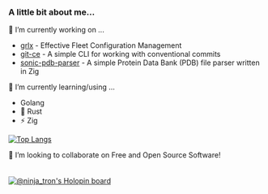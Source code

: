 ### A little bit about me...
🔭 I’m currently working on ...
* [grlx](https://github.com/gogrlx/grlx) - Effective Fleet Configuration Management
* [git-ce](https://github.com/ethanholz/git-ce) - A simple CLI for working with conventional commits
* [sonic-pdb-parser](https://github.com/ethanholz/sonic-pdb-parser) - A simple Protein Data Bank (PDB) file parser written in Zig

🌱 I’m currently learning/using ...
* Golang
* 🦀 Rust
* ⚡ Zig

[![Top Langs](https://github-readme-stats.vercel.app/api/top-langs/?username=ethanholz&exclude_repo=config_files)](https://github.com/anuraghazra/github-readme-stats)

👯 I’m looking to collaborate on Free and Open Source Software!<br/><br/><br/>
[![@ninja_tron's Holopin board](https://holopin.me/ninja_tron)](https://holopin.io/@ninja_tron)
<!--
**ethanholz/ethanholz** is a ✨ _special_ ✨ repository because its `README.md` (this file) appears on your GitHub profile.

Here are some ideas to get you started:

- 🔭 I’m currently working on ...
- 🌱 I’m currently learning ...
- 👯 I’m looking to collaborate on ...
- 🤔 I’m looking for help with ...
- 💬 Ask me about ...
- 📫 How to reach me: ...
- 😄 Pronouns: ...
- ⚡ Fun fact: ...
-->
